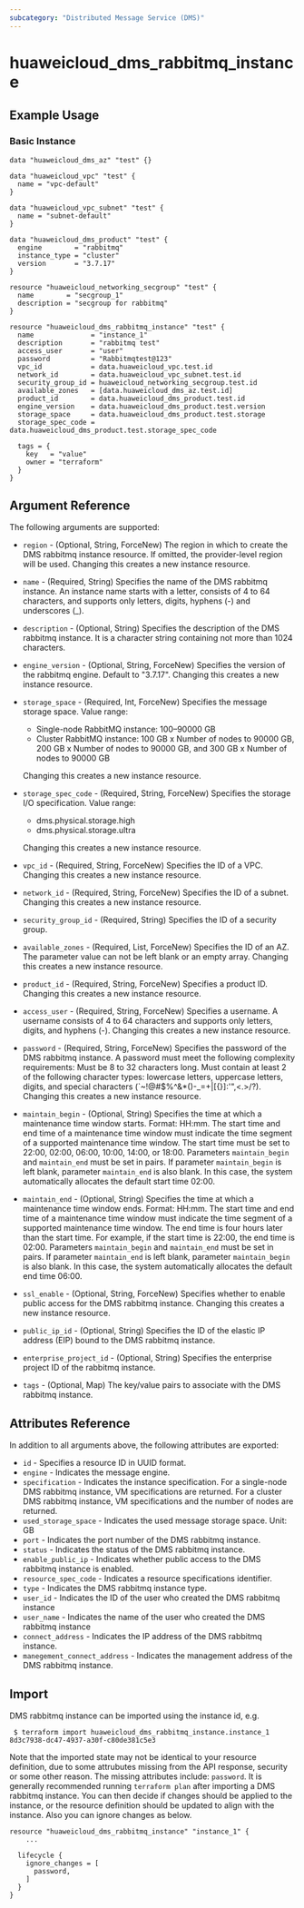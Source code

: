 ```yaml
---
subcategory: "Distributed Message Service (DMS)"
---
```


# huaweicloud\_dms\_rabbitmq\_instance

## Example Usage

### Basic Instance

```hcl
data "huaweicloud_dms_az" "test" {}

data "huaweicloud_vpc" "test" {
  name = "vpc-default"
}

data "huaweicloud_vpc_subnet" "test" {
  name = "subnet-default"
}

data "huaweicloud_dms_product" "test" {
  engine        = "rabbitmq"
  instance_type = "cluster"
  version       = "3.7.17"
}

resource "huaweicloud_networking_secgroup" "test" {
  name        = "secgroup_1"
  description = "secgroup for rabbitmq"
}

resource "huaweicloud_dms_rabbitmq_instance" "test" {
  name              = "instance_1"
  description       = "rabbitmq test"
  access_user       = "user"
  password          = "Rabbitmqtest@123"
  vpc_id            = data.huaweicloud_vpc.test.id
  network_id        = data.huaweicloud_vpc_subnet.test.id
  security_group_id = huaweicloud_networking_secgroup.test.id
  available_zones   = [data.huaweicloud_dms_az.test.id]
  product_id        = data.huaweicloud_dms_product.test.id
  engine_version    = data.huaweicloud_dms_product.test.version
  storage_space     = data.huaweicloud_dms_product.test.storage
  storage_spec_code = data.huaweicloud_dms_product.test.storage_spec_code

  tags = {
    key   = "value"
    owner = "terraform"
  }
}
```

## Argument Reference

The following arguments are supported:

* `region` - (Optional, String, ForceNew) The region in which to create the DMS rabbitmq instance resource.
  If omitted, the provider-level region will be used. Changing this creates a new instance resource.

* `name` - (Required, String) Specifies the name of the DMS rabbitmq instance. An instance name starts with a letter,
    consists of 4 to 64 characters, and supports only letters, digits, hyphens (-) and underscores (_).

* `description` - (Optional, String) Specifies the description of the DMS rabbitmq instance. It is a character
    string containing not more than 1024 characters.

* `engine_version` - (Optional, String, ForceNew) Specifies the version of the rabbitmq engine. Default to "3.7.17".
    Changing this creates a new instance resource.

* `storage_space` - (Required, Int, ForceNew) Specifies the message storage space. Value range:
    - Single-node RabbitMQ instance: 100–90000 GB
    - Cluster RabbitMQ instance: 100 GB x Number of nodes to 90000 GB, 200 GB x Number of nodes to 90000 GB, and 300 GB x Number of nodes to 90000 GB
    
    Changing this creates a new instance resource.

* `storage_spec_code` - (Required, String, ForceNew) Specifies the storage I/O specification. Value range:
    - dms.physical.storage.high
    - dms.physical.storage.ultra

    Changing this creates a new instance resource.

* `vpc_id` - (Required, String, ForceNew) Specifies the ID of a VPC. Changing this creates a new instance resource.

* `network_id` - (Required, String, ForceNew) Specifies the ID of a subnet.
    Changing this creates a new instance resource.

* `security_group_id` - (Required, String) Specifies the ID of a security group.

* `available_zones` - (Required, List, ForceNew) Specifies the ID of an AZ. The parameter value can not be
    left blank or an empty array. Changing this creates a new instance resource.

* `product_id` - (Required, String, ForceNew) Specifies a product ID. Changing this creates a new instance resource.

* `access_user` - (Required, String, ForceNew) Specifies a username.
    A username consists of 4 to 64 characters and supports only letters, digits, and hyphens (-).
    Changing this creates a new instance resource.

* `password` - (Required, String, ForceNew) Specifies the password of the DMS rabbitmq instance. A password 
    must meet the following complexity requirements: Must be 8 to 32 characters long.
    Must contain at least 2 of the following character types: lowercase letters, uppercase
	letters, digits, and special characters (`~!@#$%^&*()-_=+\|[{}]:'",<.>/?).
    Changing this creates a new instance resource.

* `maintain_begin` - (Optional, String) Specifies the time at which a maintenance time window starts.
    Format: HH:mm.
    The start time and end time of a maintenance time window must indicate the time segment of
	a supported maintenance time window. The start time must be set to 22:00, 02:00, 06:00, 10:00,
    14:00, or 18:00. Parameters `maintain_begin` and `maintain_end` must be set in pairs. If
    parameter `maintain_begin` is left blank, parameter `maintain_end` is also blank. In this case, 
    the system automatically allocates the default start time 02:00.

* `maintain_end` - (Optional, String) Specifies the time at which a maintenance time window ends.
    Format: HH:mm.
    The start time and end time of a maintenance time window must indicate the time segment of
	a supported maintenance time window. The end time is four hours later than the start time.
    For example, if the start time is 22:00, the end time is 02:00. Parameters `maintain_begin`
    and `maintain_end` must be set in pairs. If parameter `maintain_end` is left blank, parameter
    `maintain_begin` is also blank. In this case, the system automatically allocates the default
    end time 06:00.

* `ssl_enable` - (Optional, String, ForceNew) Specifies whether to enable public access for the DMS rabbitmq instance.
    Changing this creates a new instance resource.

* `public_ip_id` - (Optional, String) Specifies the ID of the elastic IP address (EIP)
    bound to the DMS rabbitmq instance.

* `enterprise_project_id` - (Optional, String) Specifies the enterprise project ID of the rabbitmq instance.

* `tags` - (Optional, Map) The key/value pairs to associate with the DMS rabbitmq instance.

## Attributes Reference

In addition to all arguments above, the following attributes are exported:

* `id` - Specifies a resource ID in UUID format.
* `engine` - Indicates the message engine.
* `specification` - Indicates the instance specification. For a single-node DMS rabbitmq instance,
    VM specifications are returned. For a cluster DMS rabbitmq instance, VM specifications and the number of
    nodes are returned.
* `used_storage_space` - Indicates the used message storage space. Unit: GB
* `port` - Indicates the port number of the DMS rabbitmq instance.
* `status` - Indicates the status of the DMS rabbitmq instance.
* `enable_public_ip` - Indicates whether public access to the DMS rabbitmq instance is enabled.
* `resource_spec_code` - Indicates a resource specifications identifier.
* `type` - Indicates the DMS rabbitmq instance type.
* `user_id` - Indicates the ID of the user who created the DMS rabbitmq instance
* `user_name` -	Indicates the name of the user who created the DMS rabbitmq instance
* `connect_address` - Indicates the IP address of the DMS rabbitmq instance.
* `manegement_connect_address` - Indicates the management address of the DMS rabbitmq instance.

## Import

DMS rabbitmq instance can be imported using the instance id, e.g.
```
 $ terraform import huaweicloud_dms_rabbitmq_instance.instance_1 8d3c7938-dc47-4937-a30f-c80de381c5e3
```
Note that the imported state may not be identical to your resource definition, due to some attrubutes missing from
the API response, security or some other reason. The missing attributes include:
`password`.
It is generally recommended running `terraform plan` after importing a DMS rabbitmq instance. You can then decide if
changes should be applied to the instance, or the resource definition should be updated to align with the instance.
Also you can ignore changes as below.
```
resource "huaweicloud_dms_rabbitmq_instance" "instance_1" {
    ...

  lifecycle {
    ignore_changes = [
      password,
    ]
  }
}
```
